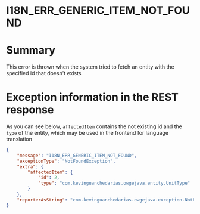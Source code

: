 I18N_ERR_GENERIC_ITEM_NOT_FOUND
================================

# Summary
This error is thrown when the system tried to fetch an entity with the specified id that doesn't exists

# Exception information in the REST response
As you can see below, `affectedItem` contains the not existing id and the `type` of the entity, which may be used in the frontend for language translation

```json
{
    "message": "I18N_ERR_GENERIC_ITEM_NOT_FOUND",
    "exceptionType": "NotFoundException",
    "extra": {
        "affectedItem": {
            "id": 2,
            "type": "com.kevinguanchedarias.owgejava.entity.UnitType"
        }
    },
    "reporterAsString": "com.kevinguanchedarias.owgejava.exception.NotFoundException"
}
```


